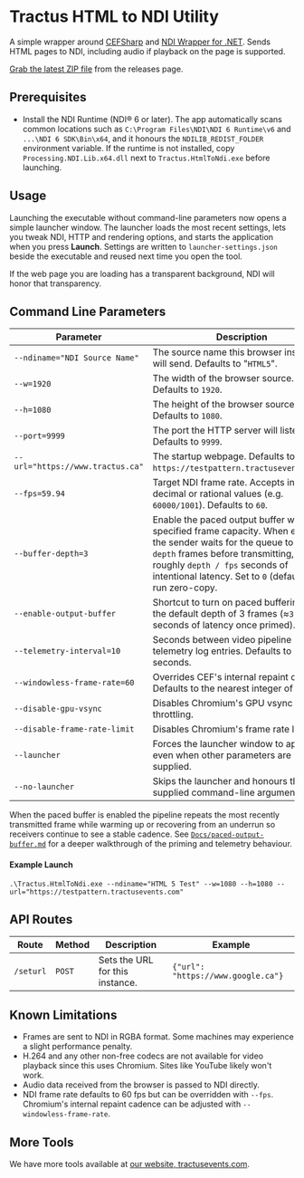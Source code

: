# Tractus HTML to NDI Utility

A simple wrapper around [CEFSharp](https://github.com/cefsharp/CefSharp) and [NDI Wrapper for .NET](https://github.com/eliaspuurunen/NdiLibDotNetCoreBase). Sends HTML pages to NDI, including audio if playback on the page is supported.

[Grab the latest ZIP file](https://github.com/tractusevents/Tractus.HtmlToNdi/releases) from the releases page.

## Prerequisites

- Install the NDI Runtime (NDI® 6 or later). The app automatically scans common locations such as `C:\Program Files\NDI\NDI 6 Runtime\v6` and `...\NDI 6 SDK\Bin\x64`, and it honours the `NDILIB_REDIST_FOLDER` environment variable. If the runtime is not installed, copy `Processing.NDI.Lib.x64.dll` next to `Tractus.HtmlToNdi.exe` before launching.

## Usage

Launching the executable without command-line parameters now opens a simple launcher window. The launcher loads the most recent settings, lets you tweak NDI, HTTP and rendering options, and starts the application when you press **Launch**. Settings are written to `launcher-settings.json` beside the executable and reused next time you open the tool.

If the web page you are loading has a transparent background, NDI will honor that transparency.

## Command Line Parameters

Parameter|Description
----|---
`--ndiname="NDI Source Name"`|The source name this browser instance will send. Defaults to "`HTML5`".
`--w=1920`|The width of the browser source. Defaults to `1920`.
`--h=1080`|The height of the browser source. Defaults to `1080`.
`--port=9999`|The port the HTTP server will listen on. Defaults to `9999`.
`--url="https://www.tractus.ca"`|The startup webpage. Defaults to `https://testpattern.tractusevents.com/`.
`--fps=59.94`|Target NDI frame rate. Accepts integer, decimal or rational values (e.g. `60000/1001`). Defaults to `60`.
`--buffer-depth=3`|Enable the paced output buffer with the specified frame capacity. When enabled the sender waits for the queue to hold `depth` frames before transmitting, adding roughly `depth / fps` seconds of intentional latency. Set to `0` (default) to run zero-copy.
`--enable-output-buffer`|Shortcut to turn on paced buffering with the default depth of 3 frames (≈`3 / fps` seconds of latency once primed).
`--telemetry-interval=10`|Seconds between video pipeline telemetry log entries. Defaults to 10 seconds.
`--windowless-frame-rate=60`|Overrides CEF's internal repaint cadence. Defaults to the nearest integer of `--fps`.
`--disable-gpu-vsync`|Disables Chromium's GPU vsync throttling.
`--disable-frame-rate-limit`|Disables Chromium's frame rate limiter.
`--launcher`|Forces the launcher window to appear even when other parameters are supplied.
`--no-launcher`|Skips the launcher and honours the supplied command-line arguments only.

When the paced buffer is enabled the pipeline repeats the most recently transmitted frame while warming up or recovering from an underrun so receivers continue to see a stable cadence. See [`Docs/paced-output-buffer.md`](Docs/paced-output-buffer.md) for a deeper walkthrough of the priming and telemetry behaviour.

#### Example Launch

`.\Tractus.HtmlToNdi.exe --ndiname="HTML 5 Test" --w=1080 --h=1080 --url="https://testpattern.tractusevents.com"`

## API Routes

Route|Method|Description|Example
----|----|----|---
`/seturl`|`POST`|Sets the URL for this instance.|```{"url": "https://www.google.ca"}```

## Known Limitations

- Frames are sent to NDI in RGBA format. Some machines may experience a slight performance penalty.
- H.264 and any other non-free codecs are not available for video playback since this uses Chromium. Sites like YouTube likely won't work.
- Audio data received from the browser is passed to NDI directly.
- NDI frame rate defaults to 60 fps but can be overridden with `--fps`. Chromium's internal repaint cadence can be adjusted with `--windowless-frame-rate`.

## More Tools

We have more tools available at [our website, tractusevents.com](https://www.tractusevents.com/tools).
